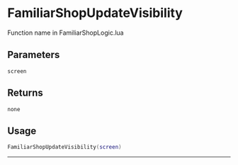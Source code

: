 # FamiliarShopUpdateVisibility
Function name in FamiliarShopLogic.lua
## Parameters
`screen`
## Returns
`none`
## Usage
```lua
FamiliarShopUpdateVisibility(screen)
```
---
